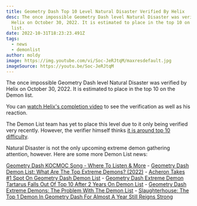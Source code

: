```yaml
---
title: Geometry Dash Top 10 Level Natural Disaster Verified By Helix
desc: The once impossible Geometry Dash level Natural Disaster was verified by
  Helix on October 30, 2022. It is estimated to place in the top 10 on the Demon
  list.
date: 2022-10-31T18:23:23.491Z
tags:
  - news
  - demonlist
author: moldy
image: https://img.youtube.com/vi/Soc-JeRJtqM/maxresdefault.jpg
imageSource: https://youtu.be/Soc-JeRJtqM
---
```

The once impossible Geometry Dash level Natural Disaster was verified by Helix on October 30, 2022. It is estimated to place in the top 10 on the Demon list.

You can [watch Helix's completion video](https://youtu.be/Soc-JeRJtqM) to see the verification as well as his reaction.

The Demon List team has yet to place this level due to it only being verified very recently. However, the verifier himself thinks [it is around top 10 difficulty](/posts/geometry-dash-mayhem-places-top-10-in-demonlist/).

Natural Disaster is not the only upcoming extreme demon gathering attention, however. Here are some more Demon List news:

[﻿Geometry Dash KOCMOC Song - Where To Listen & More](/posts/geometry-dash-kocmoc-song-where-to-listen-more/) - [Geometry Dash Demon List: What Are The Top Extreme Demons? (2022)](/posts/geometry-dash-demon-list-what-are-the-top-extreme-demons-2022/) - [Acheron Takes #1 Spot On Geometry Dash Demon List](/posts/breaking-acheron-takes-1-spot-on-geometry-dash-demonlist/) - [Geometry Dash Extreme Demon Tartarus Falls Out Of Top 10 After 2 Years On Demon List](/posts/geometry-dash-tartarus-falls-from-top-10-after-2-years/) - [Geometry Dash Extreme Demons: The Problem With The Demon List](/posts/geometry-dash-the-problem-with-the-demonlist/) - [Slaughterhouse: The Top 1 Demon In Geometry Dash For Almost A Year Still Reigns Strong](/posts/geometry-dash-slaughterhouse-top-1/)